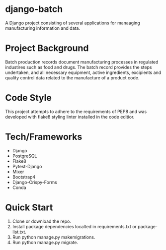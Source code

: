 # django-batch
A Django project consisting of several applications for manaaging manufacturing
information and data.

# Project Background
Batch production records document manufacturing processes in regulated industires such as
food and drugs. The batch record provides the steps undertaken, and all necessary equipment, 
active ingredients, excipients and quality control data related to the manufacture of a product
code.

# Code Style
This project attempts to adhere to the requirements of PEP8 and was developed with flake8 styling linter installed in the code editior.

# Tech/Frameworks
* Django
* PostgreSQL
* Flake8
* Pytest-Django
* Mixer
* Bootstrap4
* Django-Crispy-Forms
* Conda

# Quick Start
1. Clone or download the repo.
2. Install package dependencies localted in requirements.txt or package-list.txt.
3. Run python manage.py makemigrations.
4. Run python manage.py migrate.
